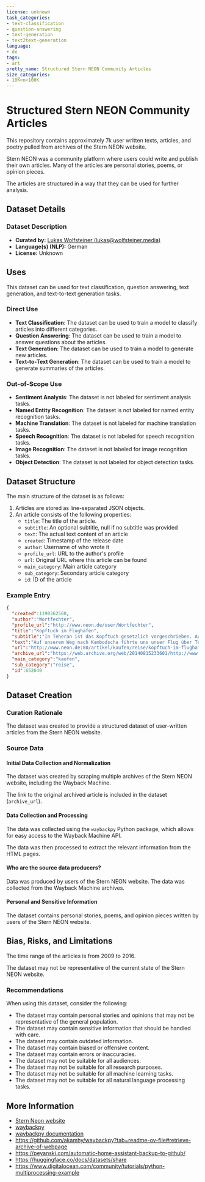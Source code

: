 ```yaml
---
license: unknown
task_categories:
- text-classification
- question-answering
- text-generation
- text2text-generation
language:
- de
tags:
- art
pretty_name: Structured Stern NEON Community Articles
size_categories:
- 10K<n<100K
---
```


# Structured Stern NEON Community Articles

This repository contains approximately 7k user written texts,
articles, and poetry pulled from archives of the Stern NEON website.

Stern NEON was a community platform where users could write and publish their own articles.
Many of the articles are personal stories, poems, or opinion pieces.

The articles are structured in a way that they can be used for further analysis.

## Dataset Details

### Dataset Description

- **Curated by:** [Lukas Wolfsteiner (lukas@wolfsteiner.media)](https://lukas.wolfsteiner.media/)
- **Language(s) (NLP):** German
- **License:** Unknown

## Uses

This dataset can be used for text classification, question answering, text generation, and text-to-text generation tasks.

### Direct Use

- **Text Classification**: The dataset can be used to train a model to classify articles into different categories.
- **Question Answering**: The dataset can be used to train a model to answer questions about the articles.
- **Text Generation**: The dataset can be used to train a model to generate new articles.
- **Text-to-Text Generation**: The dataset can be used to train a model to generate summaries of the articles.

### Out-of-Scope Use

- **Sentiment Analysis**: The dataset is not labeled for sentiment analysis tasks.
- **Named Entity Recognition**: The dataset is not labeled for named entity recognition tasks.
- **Machine Translation**: The dataset is not labeled for machine translation tasks.
- **Speech Recognition**: The dataset is not labeled for speech recognition tasks.
- **Image Recognition**: The dataset is not labeled for image recognition tasks.
- **Object Detection**: The dataset is not labeled for object detection tasks.

## Dataset Structure

The main structure of the dataset is as follows:

1. Articles are stored as line-separated JSON objects.
2. An article consists of the following properties:
    - `title`: The title of the article.
    - `subtitle`: An optional subtitle, null if no subtitle was provided
    - `text`: The actual text content of an article
    - `created`: Timestamp of the release date
    - `author`: Username of who wrote it
    - `profile_url`: URL to the author's profile
    - `url`: Original URL where this article can be found
    - `main_category`: Main article category
    - `sub_category`: Secondary article category
    - `id`: ID of the article

### Example Entry

```json
{
  "created":1190362560,
  "author":"Wortfechter",
  "profile_url":"http://www.neon.de/user/Wortfechter",
  "title":"Kopftuch im Flughafen",
  "subtitle":"In Teheran ist das Kopftuch gesetzlich vorgeschrieben. Auch im Flughafen.",
  "text":"Auf unserem Weg nach Kambodscha führte uns unser Flug über Teheran nach Bangkok. Das erste, was wir auf unserer Reise also zu sehen bekommen sollten, war der Sicherheitsbereich im Imam Khomeini Airport in Teheran. Alle Mädels waren bestens ausgerüstet mit langen Klamotten und Tüchern, die sie mehr oder weniger professionell um ihren Kopf zu wickeln versuchten. Da in Teheran das Kopftuch für Frauen gesetzlich vorgeschrieben ist, mussten auch wir auf dem Flughafen alles außer unserer Hände und Gesichter verdecken.\n   \n\n   Als ich nun also mehr schlecht als recht eingewickelt aus dem Flugzeug stolperte, wurde ich vom Passkontrolleur erstmal gefragt, ob ich denn Muslimin sei. Auf meine Verneinung hin wollte er wissen, warum ich denn dann ein Kopftuch trage. Sehr witzig, der Mann.\n   \n   Im Flughafen war es natürlich warm, unter den Kopftüchern war es natürlich noch wärmer und in langen Klamotten erst recht. Zunächst wurden wir mit riesigen Muffins und Kaffee/Cola/Wasser for free doch recht nett begrüßt, doch nach einigen Stunden wurde es verdammt nervig. Es würde mich nicht wundern, wenn einige der Mädels eine richtige Abneigung entwickeln würden gegen dieses Land, in dem man als Frau selbst auf dem Flughafen alles außer der Hände und dem Gesicht verdecken muss. Nicht, dass wir halbnackt durch den Flughafen hüpfen wollten, aber bei den Temperaturen wäre ein T-Shirt schon was Feines gewesen. Im Flugzeug wurden vorsorglich an alle Unwissenden Kittel verteilt, auf dem Rückflug gab es sogar Kopftücher, dafür aber auch deutsche Touris, die aussahen, als würden sie in Thailand einen ganz bestimmten Tourismus pflegen und unsere Mädels anpöbelten, weil sie \"zu lange\" am öffentlichen internetfähigen Rechner standen.\n   \n   Als wir die Kopftücher nach einiger Zeit lüfteten, wurden wir gleich dezent darauf hingewiesen, dass es Vorschrift sei, sie zu tragen. Keine Begründung. Einfach nur \"That's a rule\" - and that's it.\n   \n\n   Bei allem Verständnis für andere Kulturen und Sitten fühlte ich mich - unter meinem Kopftuch schwitzend - ein wenig in meiner persönlichen Freiheit eingeschränkt.",
  "url":"http://www.neon.de:80/artikel/kaufen/reise/kopftuch-im-flughafen/652640",
  "archive_url":"https://web.archive.org/web/20140815233601/http://www.neon.de:80/artikel/kaufen/reise/kopftuch-im-flughafen/652640",
  "main_category":"kaufen",
  "sub_category":"reise",
  "id":652640
}
```

## Dataset Creation

### Curation Rationale

The dataset was created to provide a structured dataset of user-written articles from the Stern NEON website.

### Source Data

#### Initial Data Collection and Normalization

The dataset was created by scraping multiple archives of the Stern NEON website, including the Wayback Machine.

The link to the original archived article is included in the dataset (`archive_url`).

#### Data Collection and Processing

The data was collected using the `waybackpy` Python package, which allows for easy access to the Wayback Machine API.

The data was then processed to extract the relevant information from the HTML pages.

#### Who are the source data producers?

Data was produced by users of the Stern NEON website.
The data was collected from the Wayback Machine archives.

#### Personal and Sensitive Information

The dataset contains personal stories, poems, and opinion pieces written by users of the Stern NEON website.

## Bias, Risks, and Limitations

The time range of the articles is from 2009 to 2016.

The dataset may not be representative of the current state of the Stern NEON website.

### Recommendations

When using this dataset, consider the following:

- The dataset may contain personal stories and opinions that may not be representative of the general population.
- The dataset may contain sensitive information that should be handled with care.
- The dataset may contain outdated information.
- The dataset may contain biased or offensive content.
- The dataset may contain errors or inaccuracies.
- The dataset may not be suitable for all audiences.
- The dataset may not be suitable for all research purposes.
- The dataset may not be suitable for all machine learning tasks.
- The dataset may not be suitable for all natural language processing tasks.

## More Information

- [Stern Neon website](https://www.stern.de/neon/)
- [waybackpy](https://github.com/akamhy/waybackpy)
- [waybackpy documentation](https://waybackpy.readthedocs.io/en/latest/)
- https://github.com/akamhy/waybackpy?tab=readme-ov-file#retrieve-archive-of-webpage
- https://peyanski.com/automatic-home-assistant-backup-to-github/
- https://huggingface.co/docs/datasets/share
- https://www.digitalocean.com/community/tutorials/python-multiprocessing-example
